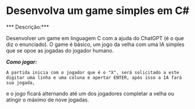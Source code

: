 # Desenvolva um game simples em C#


*** Descrição:***

Desenvolver um game em linguagem C com a ajuda do ChatGPT (é o que diz o enunciado). O game é básico, um jogo da velha com uma IA simples que se opoe as jogadas
do jogador humano.



***Como jogar:***

	A partida inicia com o jogador que é o "X", será solicitado a este  digitar uma linha e uma coluna e apertar ENTER, após isso a IA fará sua jogada,
e o jogo ficará alternando até um dos jogadores completar a velha ou atingir o máximo de nove jogadas.


